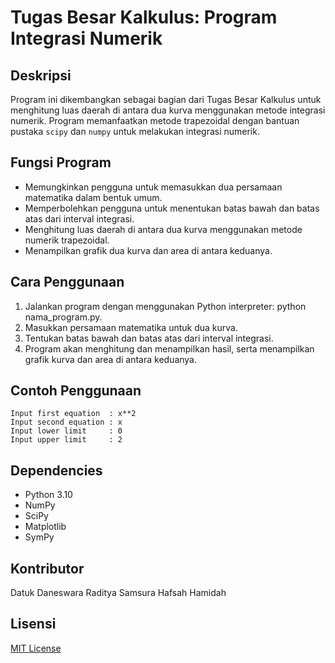 # Tugas Besar Kalkulus: Program Integrasi Numerik
## Deskripsi
Program ini dikembangkan sebagai bagian dari Tugas Besar Kalkulus untuk menghitung luas daerah di antara dua kurva menggunakan metode integrasi numerik. Program memanfaatkan metode trapezoidal dengan bantuan pustaka `scipy` dan `numpy` untuk melakukan integrasi numerik.

## Fungsi Program
- Memungkinkan pengguna untuk memasukkan dua persamaan matematika dalam bentuk umum.
- Memperbolehkan pengguna untuk menentukan batas bawah dan batas atas dari interval integrasi.
- Menghitung luas daerah di antara dua kurva menggunakan metode numerik trapezoidal.
- Menampilkan grafik dua kurva dan area di antara keduanya.

## Cara Penggunaan
1. Jalankan program dengan menggunakan Python interpreter: python nama_program.py.
2. Masukkan persamaan matematika untuk dua kurva.
3. Tentukan batas bawah dan batas atas dari interval integrasi.
4. Program akan menghitung dan menampilkan hasil, serta menampilkan grafik kurva dan area di antara keduanya.

## Contoh Penggunaan
```
Input first equation  : x**2
Input second equation : x
Input lower limit     : 0
Input upper limit     : 2
```
## Dependencies
- Python 3.10
- NumPy
- SciPy
- Matplotlib
- SymPy

## Kontributor
Datuk Daneswara Raditya Samsura
Hafsah Hamidah

## Lisensi
[MIT License](https://github.com/codewara/TugasBesar-Kalkulus/blob/main/LICENSE)
